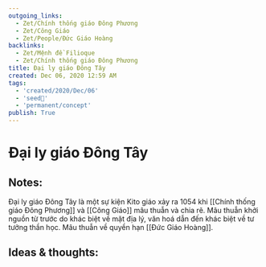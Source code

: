 ```yaml
---
outgoing_links:
  - Zet/Chính thống giáo Đông Phương
  - Zet/Công Giáo
  - Zet/People/Đức Giáo Hoàng
backlinks:
  - Zet/Mệnh đề Filioque
  - Zet/Chính thống giáo Đông Phương
title: Đại ly giáo Đông Tây
created: Dec 06, 2020 12:59 AM
tags:
  - 'created/2020/Dec/06'
  - 'seed🥜'
  - 'permanent/concept'
publish: True
---
```

# Đại ly giáo Đông Tây

## Notes:
Đại ly giáo Đông Tây là một sự kiện Kito giáo xảy ra 1054 khi [[Chính thống giáo Đông Phương]] và [[Công Giáo]] mâu thuẫn và chia rẽ. Mâu thuẫn khởi nguồn từ trước do khác biệt về mặt địa lý, văn hoá dẫn đến khác biệt về tư tưởng thần học. Mâu thuẫn về quyền hạn [[Đức Giáo Hoàng]].

## Ideas & thoughts:
